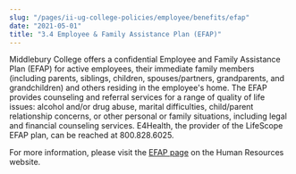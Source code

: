 ```yaml
---
slug: "/pages/ii-ug-college-policies/employee/benefits/efap"
date: "2021-05-01"
title: "3.4 Employee & Family Assistance Plan (EFAP)"
---
```


Middlebury College offers a confidential Employee and Family Assistance Plan (EFAP) for active employees, their immediate family members (including parents, siblings, children, spouses/partners, grandparents, and grandchildren) and others residing in the employee's home. The EFAP provides counseling and referral services for a range of quality of life issues: alcohol and/or drug abuse, marital difficulties, child/parent relationship concerns, or other personal or family situations, including legal and financial counseling services. E4Health, the provider of the LifeScope EFAP plan, can be reached at 800.828.6025.

For more information, please visit the [EFAP page](https://www.middlebury.edu/offices/business/hr/staffandfaculty/benefits/EFAP) on the Human Resources website.
